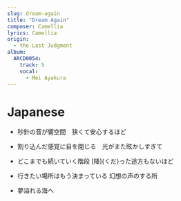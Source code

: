 ```yaml
---
slug: dream-again
title: "Dream Again"
composer: Camellia
lyrics: Camellia
origin:
  - the Last Judgment
album:
  ARCD0054:
    track: 5
    vocal:
      - Mei Ayakura
---
```


# Japanese
- 秒針の音が響空間　狭くて安心するほど
- 割り込んだ感覚に目を閉じる　光がまた眩かしすぎて

- どこまでも続いていく階段 [降]{くだ}った途方もないほど
- 行きたい場所はもう決まっている 幻想の声のする所

- 夢溢れる海へ